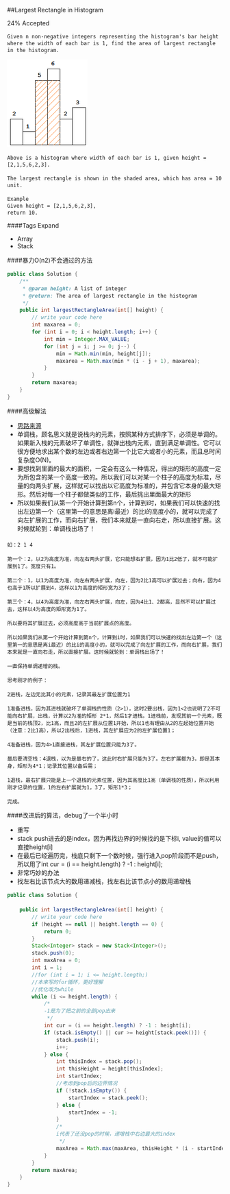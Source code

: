 ##Largest Rectangle in Histogram

24% Accepted

	Given n non-negative integers representing the histogram's bar height
    where the width of each bar is 1, find the area of largest rectangle in the histogram.

![histogram_area](../image/histogram_area.png)

	Above is a histogram where width of each bar is 1, given height = [2,1,5,6,2,3].

	The largest rectangle is shown in the shaded area, which has area = 10 unit.

	Example
	Given height = [2,1,5,6,2,3],
	return 10.

####Tags Expand
- Array
- Stack

####暴力O(n2)不会通过的方法
```java
public class Solution {
    /**
     * @param height: A list of integer
     * @return: The area of largest rectangle in the histogram
     */
    public int largestRectangleArea(int[] height) {
        // write your code here
        int maxarea = 0;
        for (int i = 0; i < height.length; i++) {
            int min = Integer.MAX_VALUE;
            for (int j = i; j >= 0; j--) {
                min = Math.min(min, height[j]);
                maxarea = Math.max(min * (i - j + 1), maxarea);
            }
        }
        return maxarea;
    }
}

```

####高级解法
- [思路来源](http://www.cnblogs.com/legendmaner/archive/2013/04/18/3028748.html)
- 单调栈，顾名思义就是说栈内的元素，按照某种方式排序下，必须是单调的。如果新入栈的元素破坏了单调性，就弹出栈内元素，直到满足单调性。它可以很方便地求出某个数的左边或者右边第一个比它大或者小的元素，而且总时间复杂度O(N)。
- 要想找到里面的最大的面积，一定会有这么一种情况，得出的矩形的高度一定为所包含的某一个高度一致的。所以我们可以对某一个柱子的高度为标准，尽量的向两头扩展，这样就可以找出以它高度为标准的，并包含它本身的最大矩形。然后对每一个柱子都做类似的工作，最后挑出里面最大的矩形
- 所以如果我们从第一个开始计算到第n个，计算到i时，如果我们可以快速的找出左边第一个（这里第一的意思是离i最近）的比i的高度小的，就可以完成了向左扩展的工作，而向右扩展，我们本来就是一直向右走，所以直接扩展。这时候就轮到：单调栈出场了！

####
    如：2 1 4

    第一个：2，以2为高度为准，向左右两头扩展，它只能想右扩展，因为1比2低了，就不可能扩展到1了。宽度只有1。

    第二个：1，以1为高度为准，向左右两头扩展，向左，因为2比1高可以扩展过去；向右，因为4也高于1所以扩展到4，这样以1为高度的矩形宽为3了；

    第三个：4，以4为高度为准，向左右两头扩展，向左，因为4比1、2都高，显然不可以扩展过去，这样以4为高度的矩形宽为1了。

    所以要将其扩展过去，必须高度高于当前扩展点的高度。

    所以如果我们从第一个开始计算到第n个，计算到i时，如果我们可以快速的找出左边第一个（这里第一的意思是离i最近）的比i的高度小的，就可以完成了向左扩展的工作，而向右扩展，我们本来就是一直向右走，所以直接扩展。这时候就轮到：单调栈出场了！

    一直保持单调递增的栈。

    思考刚才的例子：

    2进栈，左边无比其小的元素，记录其最左扩展位置为1

    1准备进栈，因为其进栈就破坏了单调栈的性质（2>1），这时2要出栈，因为1<2也说明了2不可能向右扩展，出栈，计算以2为准的矩形 2*1，然后1才进栈。1进栈前，发现其前一个元素，既是当前的栈顶2，比1高，而且2的左扩展从位置1开始，所以1也有理由从2的左起始位置开始（注意：2比1高），所以2出栈后，1进栈，其左扩展应为2的左扩展位置1；

    4准备进栈，因为4>1直接进栈，其左扩展位置只能为3了。

    最后要清空栈：4退栈，以为是最右的了，这此时右扩展只能为3了。左右扩展都为3，即是其本身，矩形为4*1；记录其位置以备后需；

    1退栈，最右扩展只能是上一个退栈的元素位置，因为其高度比1高（单调栈的性质），所以利用刚才记录的位置，1的左右扩展就为1，3了，矩形1*3；

    完成。

####改进后的算法，debug了一个半小时
- 重写
- stack push进去的是index，因为再找边界的时候找的是下标i, value的值可以直接height[i]
- 在最后已经遍历完，栈底只剩下一个数时候，强行进入pop阶段而不是push，所以用了int cur = (i == height.length) ? -1 : height[i];
- 非常巧妙的办法
- 找左右比该节点大的数用递减栈，找左右比该节点小的数用递增栈

```java
public class Solution {

    public int largestRectangleArea(int[] height) {
        // write your code here
        if (height == null || height.length == 0) {
            return 0;
        }
        Stack<Integer> stack = new Stack<Integer>();
        stack.push(0);
        int maxArea = 0;
        int i = 1;
        //for (int i = 1; i <= height.length;)
        //本来写的for循环，更好理解
        //优化改为while
        while (i <= height.length) {
            /*
            -1是为了把之前的全部pop出来
             */
            int cur = (i == height.length) ? -1 : height[i];
            if (stack.isEmpty() || cur >= height[stack.peek()]) {
                stack.push(i);
                i++;
            } else {
                int thisIndex = stack.pop();
                int thisHeight = height[thisIndex];
                int startIndex;
                //考虑到pop后的边界情况
                if (!stack.isEmpty()) {
                    startIndex = stack.peek();
                } else {
                    startIndex = -1;
                }
                /*
                i代表了还没pop的时候，递增栈中右边最大的index
                 */
                maxArea = Math.max(maxArea, thisHeight * (i - startIndex - 1));
            }
        }
        return maxArea;
    }
}




```

